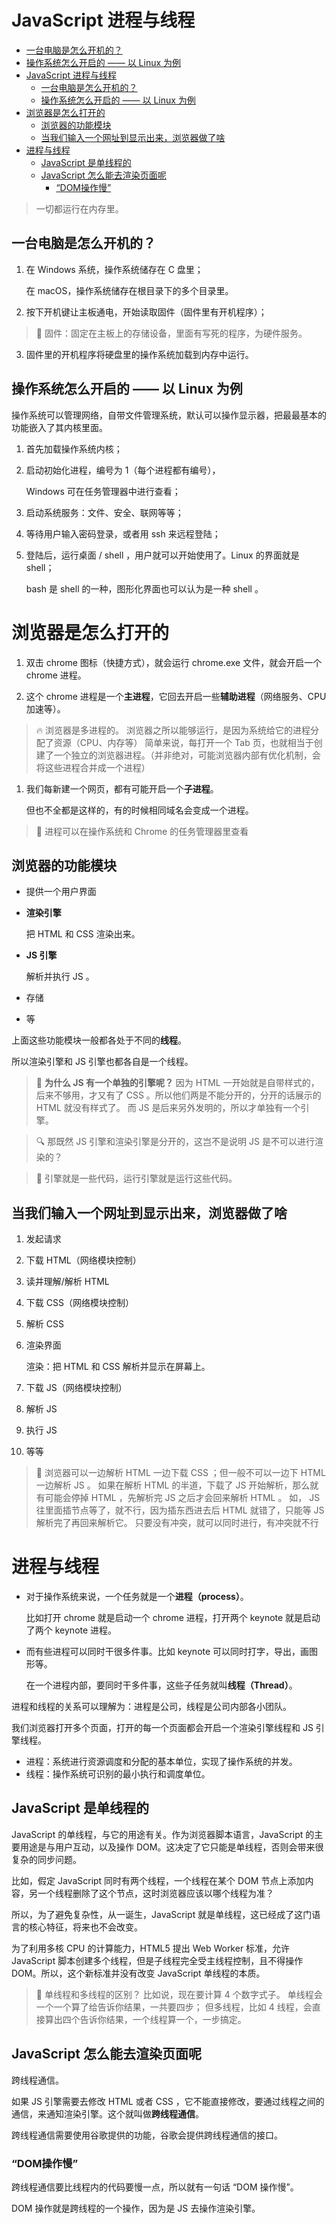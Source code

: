 # JavaScript 进程与线程

  - [一台电脑是怎么开机的？](#一台电脑是怎么开机的)
  - [操作系统怎么开启的 —— 以 Linux 为例](#操作系统怎么开启的--以-linux-为例)
- [JavaScript 进程与线程](#javascript-进程与线程)
  - [一台电脑是怎么开机的？](#一台电脑是怎么开机的)
  - [操作系统怎么开启的 —— 以 Linux 为例](#操作系统怎么开启的--以-linux-为例)
- [浏览器是怎么打开的](#浏览器是怎么打开的)
  - [浏览器的功能模块](#浏览器的功能模块)
  - [当我们输入一个网址到显示出来，浏览器做了啥](#当我们输入一个网址到显示出来浏览器做了啥)
- [进程与线程](#进程与线程)
  - [JavaScript 是单线程的](#javascript-是单线程的)
  - [JavaScript 怎么能去渲染页面呢](#javascript-怎么能去渲染页面呢)
    - [“DOM操作慢”](#dom操作慢)

> 一切都运行在内存里。

## 一台电脑是怎么开机的？

1. 在 Windows 系统，操作系统储存在 C 盘里；

   在 macOS，操作系统储存在根目录下的多个目录里。

2. 按下开机键让主板通电，开始读取固件（固件里有开机程序）；

> 🌳 固件：固定在主板上的存储设备，里面有写死的程序，为硬件服务。

3. 固件里的开机程序将硬盘里的操作系统加载到内存中运行。

## 操作系统怎么开启的 —— 以 Linux 为例

操作系统可以管理网络，自带文件管理系统，默认可以操作显示器，把最最基本的功能嵌入了其内核里面。

1. 首先加载操作系统内核；

2. 启动初始化进程，编号为 1（每个进程都有编号），

   Windows 可在任务管理器中进行查看；

3. 启动系统服务：文件、安全、联网等等；

4. 等待用户输入密码登录，或者用 ssh 来远程登陆；

5. 登陆后，运行桌面 / shell ，用户就可以开始使用了。Linux 的界面就是 shell；

   bash 是 shell 的一种，图形化界面也可以认为是一种 shell 。

# 浏览器是怎么打开的

1. 双击 chrome 图标（快捷方式），就会运行 chrome.exe 文件，就会开启一个 chrome 进程。

2. 这个 chrome 进程是一个**主进程**，它回去开启一些**辅助进程**（网络服务、CPU 加速等）。

> 🔥 浏览器是多进程的。
> 浏览器之所以能够运行，是因为系统给它的进程分配了资源（CPU、内存等）
> 简单来说，每打开一个 Tab 页，也就相当于创建了一个独立的浏览器进程。（并非绝对，可能浏览器内部有优化机制，会将这些进程合并成一个进程）

1. 我们每新建一个网页，都有可能开启一个**子进程**。

   但也不全都是这样的，有的时候相同域名会变成一个进程。

> 📌 进程可以在操作系统和 Chrome 的任务管理器里查看

## 浏览器的功能模块

- 提供一个用户界面

- **渲染引擎**

  把 HTML 和 CSS 渲染出来。

- **JS 引擎**

  解析并执行 JS 。

- 存储
 
- 等

上面这些功能模块一般都各处于不同的**线程**。

所以渲染引擎和 JS 引擎也都各自是一个线程。

> 🌱 **为什么 JS 有一个单独的引擎呢？**
> 因为 HTML 一开始就是自带样式的，后来不够用，才又有了 CSS 。所以他们两是不能分开的，分开的话展示的 HTML 就没有样式了。
> 而 JS 是后来另外发明的，所以才单独有一个引擎。

> 🔍 那既然 JS 引擎和渲染引擎是分开的，这岂不是说明 JS 是不可以进行渲染的？

> 🌿 引擎就是一些代码，运行引擎就是运行这些代码。

## 当我们输入一个网址到显示出来，浏览器做了啥

1. 发起请求

2. 下载 HTML（网络模块控制）

3. 读并理解/解析 HTML

4. 下载 CSS（网络模块控制）

5. 解析 CSS

6. 渲染界面

   渲染：把 HTML 和 CSS 解析并显示在屏幕上。

7. 下载 JS（网络模块控制）

8. 解析 JS

9. 执行 JS

10. 等等

> 📌 浏览器可以一边解析 HTML 一边下载 CSS ；但一般不可以一边下 HTML 一边解析 JS 。
> 如果在解析 HTML 的半道，下载了 JS 开始解析，那么就有可能会停掉 HTML ，先解析完 JS 之后才会回来解析 HTML 。
> 如， JS 往里面插节点等了，就不行，因为插东西进去后 HTML 就错了，只能等 JS 解析完了再回来解析它。
> 只要没有冲突，就可以同时进行，有冲突就不行

# 进程与线程

- 对于操作系统来说，一个任务就是一个**进程（process）**。

  比如打开 chrome 就是启动一个 chrome 进程，打开两个 keynote 就是启动了两个 keynote 进程。

- 而有些进程可以同时干很多件事。比如 keynote 可以同时打字，导出，画图形等。

  在一个进程内部，要同时干多件事，这些子任务就叫**线程（Thread）**。

进程和线程的关系可以理解为：进程是公司，线程是公司内部各小团队。

我们浏览器打开多个页面，打开的每一个页面都会开启一个渲染引擎线程和 JS 引擎线程。

- 进程：系统进行资源调度和分配的基本单位，实现了操作系统的并发。
- 线程：操作系统可识别的最小执行和调度单位。

## JavaScript 是单线程的

JavaScript 的单线程，与它的用途有关。作为浏览器脚本语言，JavaScript 的主要用途是与用户互动，以及操作 DOM。这决定了它只能是单线程，否则会带来很复杂的同步问题。

比如，假定 JavaScript 同时有两个线程，一个线程在某个 DOM 节点上添加内容，另一个线程删除了这个节点，这时浏览器应该以哪个线程为准？

所以，为了避免复杂性，从一诞生，JavaScript 就是单线程，这已经成了这门语言的核心特征，将来也不会改变。

为了利用多核 CPU 的计算能力，HTML5 提出 Web Worker 标准，允许 JavaScript 脚本创建多个线程，但是子线程完全受主线程控制，且不得操作 DOM。所以，这个新标准并没有改变 JavaScript 单线程的本质。

> 🌿 单线程和多线程的区别？
> 比如说，现在要计算 4 个数字式子。
> 单线程会一个一个算了给告诉你结果，一共要四步；
> 但多线程，比如 4 线程，会直接算出四个告诉你结果，一个线程算一个，一步搞定。

## JavaScript 怎么能去渲染页面呢

跨线程通信。

如果 JS 引擎需要去修改 HTML 或者 CSS ，它不能直接修改，要通过线程之间的通信，来通知渲染引擎。这个就叫做**跨线程通信**。

跨线程通信需要使用谷歌提供的功能，谷歌会提供跨线程通信的接口。

### “DOM操作慢”

跨线程通信要比线程内的代码要慢一点，所以就有一句话 “DOM 操作慢”。

DOM 操作就是跨线程的一个操作，因为是 JS 去操作渲染引擎。